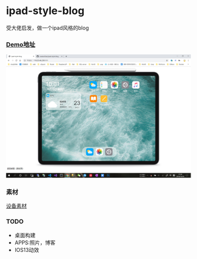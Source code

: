 # ipad-style-blog

受大佬启发，做一个ipad风格的blog 

### [Demo地址](http://blog.smartcoder.club)


![image](src//sample/QQ截图20191020212624.jpg)


### 素材
[设备素材](http://facebook.design/devices) 



### TODO
- 桌面构建
- APPS:照片，博客
- IOS13动效
